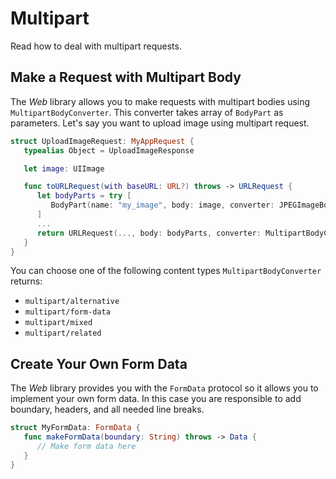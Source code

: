 # Multipart

Read how to deal with multipart requests.

## Make a Request with Multipart Body

The *Web* library allows you to make requests with multipart bodies using `MultipartBodyConverter`. 
This converter takes array of `BodyPart` as parameters. Let's say you want to upload image using 
multipart request. 

```swift
struct UploadImageRequest: MyAppRequest {
   typealias Object = UploadImageResponse

   let image: UIImage

   func toURLRequest(with baseURL: URL?) throws -> URLRequest {
      let bodyParts = try [
         BodyPart(name: "my_image", body: image, converter: JPEGImageBodyConverter())
      ]
      ...
      return URLRequest(..., body: bodyParts, converter: MultipartBodyConverter())
   }
}
```

You can choose one of the following content types `MultipartBodyConverter` returns:

- `multipart/alternative`
- `multipart/form-data`
- `multipart/mixed`
- `multipart/related`

## Create Your Own Form Data

The *Web* library provides you with the `FormData` protocol so it allows you to implement your own 
form data. In this case you are responsible to add boundary, headers, and all needed line breaks.  

```swift
struct MyFormData: FormData {
   func makeFormData(boundary: String) throws -> Data {
      // Make form data here
   }
}
```
